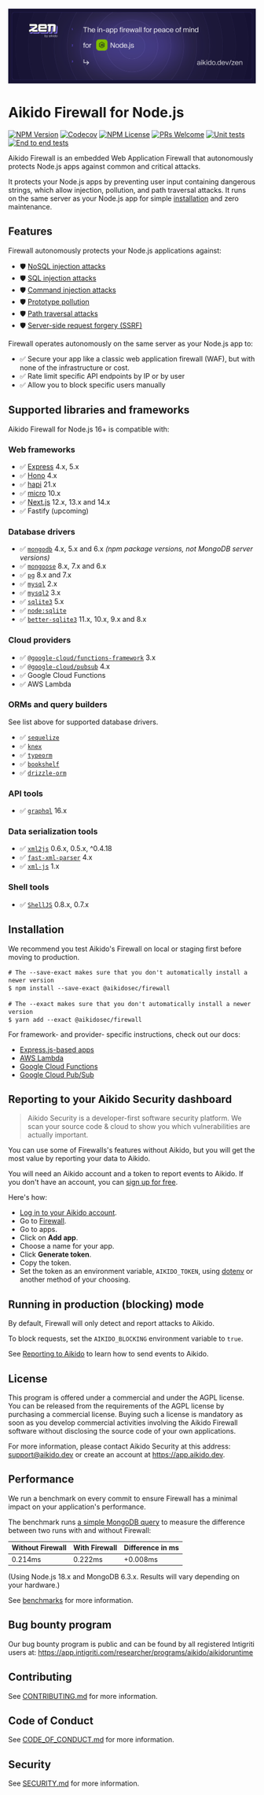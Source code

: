 ![Aikido Firewall for Node.js](./docs/banner.svg)

# Aikido Firewall for Node.js

[![NPM Version](https://img.shields.io/npm/v/%40aikidosec%2Ffirewall?style=flat-square)](https://www.npmjs.com/package/@aikidosec/firewall)
[![Codecov](https://img.shields.io/codecov/c/github/AikidoSec/firewall-node?style=flat-square&token=AJK9LU35GY)](https://app.codecov.io/gh/aikidosec/firewall-node)
[![NPM License](https://img.shields.io/npm/l/%40aikidosec%2Ffirewall?style=flat-square)](https://github.com/AikidoSec/firewall-node/blob/main/LICENSE)
[![PRs Welcome](https://img.shields.io/badge/PRs-welcome-brightgreen.svg?style=flat-square)](http://makeapullrequest.com)
[![Unit tests](https://github.com/AikidoSec/firewall-node/actions/workflows/unit-test.yml/badge.svg)](https://github.com/AikidoSec/firewall-node/actions/workflows/unit-test.yml)
[![End to end tests](https://github.com/AikidoSec/firewall-node/actions/workflows/end-to-end-tests.yml/badge.svg)](https://github.com/AikidoSec/firewall-node/actions/workflows/end-to-end-tests.yml)

Aikido Firewall is an embedded Web Application Firewall that autonomously protects Node.js apps against common and critical attacks.

It protects your Node.js apps by preventing user input containing dangerous strings, which allow injection, pollution, and path traversal attacks. It runs on the same server as your Node.js app for simple [installation](#installation) and zero maintenance.

## Features

Firewall autonomously protects your Node.js applications against:

- 🛡️ [NoSQL injection attacks](https://www.aikido.dev/blog/web-application-security-vulnerabilities)
- 🛡️ [SQL injection attacks](<[https://www.aikido.dev/blog/web-application-security-vulnerabilities](https://owasp.org/www-community/attacks/SQL_Injection)>)
- 🛡️ [Command injection attacks](https://owasp.org/www-community/attacks/Command_Injection)
- 🛡️ [Prototype pollution](./docs/prototype-pollution.md)
- 🛡️ [Path traversal attacks](https://owasp.org/www-community/attacks/Path_Traversal)
- 🛡️ [Server-side request forgery (SSRF)](./docs/ssrf.md)

Firewall operates autonomously on the same server as your Node.js app to:

- ✅ Secure your app like a classic web application firewall (WAF), but with none of the infrastructure or cost.
- ✅ Rate limit specific API endpoints by IP or by user
- ✅ Allow you to block specific users manually

## Supported libraries and frameworks

Aikido Firewall for Node.js 16+ is compatible with:

### Web frameworks

- ✅ [Express](docs/express.md) 4.x, 5.x
- ✅ [Hono](docs/hono.md) 4.x
- ✅ [hapi](docs/hapi.md) 21.x
- ✅ [micro](docs/micro.md) 10.x
- ✅ [Next.js](docs/next.md) 12.x, 13.x and 14.x
- ✅ Fastify (upcoming)

### Database drivers

- ✅ [`mongodb`](https://www.npmjs.com/package/mongodb) 4.x, 5.x and 6.x _(npm package versions, not MongoDB server versions)_
- ✅ [`mongoose`](https://www.npmjs.com/package/mongoose) 8.x, 7.x and 6.x
- ✅ [`pg`](https://www.npmjs.com/package/pg) 8.x and 7.x
- ✅ [`mysql`](https://www.npmjs.com/package/mysql) 2.x
- ✅ [`mysql2`](https://www.npmjs.com/package/mysql2) 3.x
- ✅ [`sqlite3`](https://www.npmjs.com/package/sqlite3) 5.x
- ✅ [`node:sqlite`](https://nodejs.org/api/sqlite.html)
- ✅ [`better-sqlite3`](https://www.npmjs.com/package/better-sqlite3) 11.x, 10.x, 9.x and 8.x

### Cloud providers

- ✅ [`@google-cloud/functions-framework`](https://www.npmjs.com/package/@google-cloud/functions-framework) 3.x
- ✅ [`@google-cloud/pubsub`](https://www.npmjs.com/package/@google-cloud/pubsub) 4.x
- ✅ Google Cloud Functions
- ✅ AWS Lambda

### ORMs and query builders

See list above for supported database drivers.

- ✅ [`sequelize`](https://www.npmjs.com/package/sequelize)
- ✅ [`knex`](https://www.npmjs.com/package/knex)
- ✅ [`typeorm`](https://www.npmjs.com/package/typeorm)
- ✅ [`bookshelf`](https://www.npmjs.com/package/bookshelf)
- ✅ [`drizzle-orm`](https://www.npmjs.com/package/drizzle-orm)

### API tools

- ✅ [`graphql`](https://www.npmjs.com/package/graphql) 16.x

### Data serialization tools

- ✅ [`xml2js`](https://www.npmjs.com/package/xml2js) 0.6.x, 0.5.x, ^0.4.18
- ✅ [`fast-xml-parser`](https://www.npmjs.com/package/fast-xml-parser) 4.x
- ✅ [`xml-js`](https://www.npmjs.com/package/xml-js) 1.x

### Shell tools

- ✅ [`ShellJS`](https://www.npmjs.com/package/shelljs) 0.8.x, 0.7.x

## Installation

We recommend you test Aikido's Firewall on local or staging first before moving to production.

```shell
# The --save-exact makes sure that you don't automatically install a newer version
$ npm install --save-exact @aikidosec/firewall

# The --exact makes sure that you don't automatically install a newer version
$ yarn add --exact @aikidosec/firewall
```

For framework- and provider- specific instructions, check out our docs:

- [Express.js-based apps](docs/express.md)
- [AWS Lambda](docs/lambda.md)
- [Google Cloud Functions](docs/cloud-functions.md)
- [Google Cloud Pub/Sub](docs/pubsub.md)

## Reporting to your Aikido Security dashboard

> Aikido Security is a developer-first software security platform. We scan your source code & cloud to show you which vulnerabilities are actually important.

You can use some of Firewalls's features without Aikido, but you will get the most value by reporting your data to Aikido.

You will need an Aikido account and a token to report events to Aikido. If you don't have an account, you can [sign up for free](https://app.aikido.dev/login).

Here's how:

- [Log in to your Aikido account](https://app.aikido.dev/login).
- Go to [Firewall](https://app.aikido.dev/runtime/services).
- Go to apps.
- Click on **Add app**.
- Choose a name for your app.
- Click **Generate token**.
- Copy the token.
- Set the token as an environment variable, `AIKIDO_TOKEN`, using [dotenv](https://github.com/motdotla/dotenv) or another method of your choosing.

## Running in production (blocking) mode

By default, Firewall will only detect and report attacks to Aikido.

To block requests, set the `AIKIDO_BLOCKING` environment variable to `true`.

See [Reporting to Aikido](#reporting-to-your-aikido-security-dashboard) to learn how to send events to Aikido.

## License

This program is offered under a commercial and under the AGPL license.
You can be released from the requirements of the AGPL license by purchasing
a commercial license. Buying such a license is mandatory as soon as you
develop commercial activities involving the Aikido Firewall software without
disclosing the source code of your own applications.

For more information, please contact Aikido Security at this
address: support@aikido.dev or create an account at https://app.aikido.dev.

## Performance

We run a benchmark on every commit to ensure Firewall has a minimal impact on your application's performance.

The benchmark runs [a simple MongoDB query](benchmarks/nosql-injection/getUser.js) to measure the difference between two runs with and without Firewall:

| Without Firewall | With Firewall | Difference in ms |
| ---------------- | ------------- | ---------------- |
| 0.214ms          | 0.222ms       | +0.008ms         |

(Using Node.js 18.x and MongoDB 6.3.x. Results will vary depending on your hardware.)

See [benchmarks](benchmarks) for more information.

## Bug bounty program

Our bug bounty program is public and can be found by all registered Intigriti users at: https://app.intigriti.com/researcher/programs/aikido/aikidoruntime

## Contributing

See [CONTRIBUTING.md](.github/CONTRIBUTING.md) for more information.

## Code of Conduct

See [CODE_OF_CONDUCT.md](.github/CODE_OF_CONDUCT.md) for more information.

## Security

See [SECURITY.md](.github/SECURITY.md) for more information.

